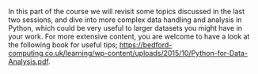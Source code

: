 In this part of the course we will revisit some topics discussed in the last two sessions, and dive into more complex data handling and analysis in Python, which could be very useful to larger datasets you might have in your work. For more extensive content, you are welcome to have a look at the following book for useful tips; <https://bedford-computing.co.uk/learning/wp-content/uploads/2015/10/Python-for-Data-Analysis.pdf>.
